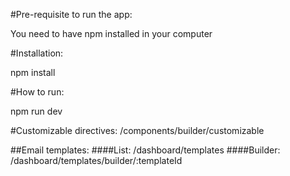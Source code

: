 #Pre-requisite to run the app:

You need to have npm installed in your computer

#Installation:

npm install

#How to run:

npm run dev


#Customizable directives: /components/builder/customizable

##Email templates:
####List: /dashboard/templates
####Builder: /dashboard/templates/builder/:templateId
